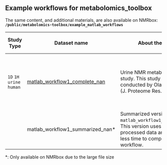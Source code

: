 ## Example workflows for metabolomics_toolbox
The same content, and additional materials, are also available on NMRbox:
**`/public/metabolomics-toolbox/example_matlab_workflows`**

|Study Type|Dataset name|About the Study|This Dataset Contains|This Workflow Uses|
|-|-|-|-|-|
| `1D` `1H` `urine` `human`|[matlab_workflow1_complete_nan](https://github.com/edisonomics/metabolomics_toolbox/tree/master/examples/1D_serum/matlab_workflow1_complete_nan)|Urine NMR metabolomics study. This study was originally conducted by Olatomiwa Bifarin (J. Proteome Res., 2021)|`Spectra` `Workflow`|`Load1D` `Setup1D` `ref_spectra` `remove_region` `guide_align1D` `normcheck` `normalize` `varcheck` `scale` `nipalsPCA` `VisScores`|
||matlab_workflow1_summarized_nan*|Summarized version of `matlab_workflow1_complete_nan`. This version uses pre-processed data and requires less time to complete the workflow.|||

*: Only available on NMRbox due to the large file size
